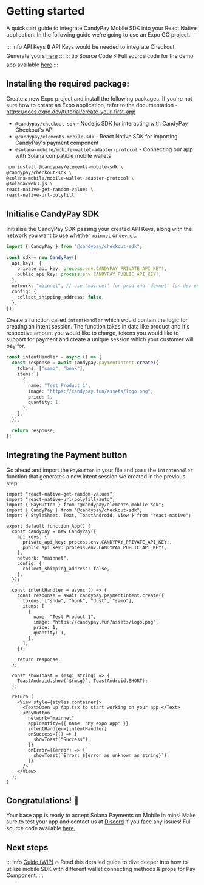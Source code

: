 # Getting started

A quickstart guide to integrate CandyPay Mobile SDK into your React Native application. In the following guide we're going to use an Expo GO project.

::: info API Keys
:lock: API Keys would be needed to integrate Checkout, Generate yours [here](https://candypay.fun)
:::
::: tip Source Code
:zap: Full source code for the demo app available [here](https://github.com/candypay-examples/mobile-sdk-example)
:::

## Installing the required package:

Create a new Expo project and install the following packages. If you're not sure how to create an Expo application, refer to the documentation - https://docs.expo.dev/tutorial/create-your-first-app

- `@candypay/checkout-sdk` - Node.js SDK for interacting with CandyPay Checkout's API
- `@candypay/elements-mobile-sdk` - React Native SDK for importing CandyPay's payment component
- `@solana-mobile/mobile-wallet-adapter-protocol` - Connecting our app with Solana compatible mobile wallets

```bash
npm install @candypay/elements-mobile-sdk \
@candypay/checkout-sdk \
@solana-mobile/mobile-wallet-adapter-protocol \
@solana/web3.js \
react-native-get-random-values \
react-native-url-polyfill
```

## Initialise CandyPay SDK

Initialise the CandyPay SDK passing your created API Keys, along with the network you want to use whether `mainnet` or `devnet`.

```ts
import { CandyPay } from "@candypay/checkout-sdk";

const sdk = new CandyPay({
  api_keys: {
    private_api_key: process.env.CANDYPAY_PRIVATE_API_KEY!,
    public_api_key: process.env.CANDYPAY_PUBLIC_API_KEY!,
  },
  network: "mainnet", // use 'mainnet' for prod and 'devnet' for dev environment
  config: {
    collect_shipping_address: false,
  },
});
```

Create a function called `intentHandler` which would contain the logic for creating an intent session. The function takes in data like product and it's respective amount you would like to charge, tokens you would like to support for payment and create a unique session which your customer will pay for.

```ts
const intentHandler = async () => {
  const response = await candypay.paymentIntent.create({
    tokens: ["samo", "bonk"],
    items: [
      {
        name: "Test Product 1",
        image: "https://candypay.fun/assets/logo.png",
        price: 1,
        quantity: 1,
      },
    ],
  });

  return response;
};
```

## Integrating the Payment button

Go ahead and import the `PayButton` in your file and pass the `intentHandler` function that generates a new intent session we created in the previous step:

```tsx
import "react-native-get-random-values";
import "react-native-url-polyfill/auto";
import { PayButton } from "@candypay/elements-mobile-sdk";
import { CandyPay } from "@candypay/checkout-sdk";
import { StyleSheet, Text, ToastAndroid, View } from "react-native";

export default function App() {
  const candypay = new CandyPay({
    api_keys: {
      private_api_key: process.env.CANDYPAY_PRIVATE_API_KEY!,
      public_api_key: process.env.CANDYPAY_PUBLIC_API_KEY!,
    },
    network: "mainnet",
    config: {
      collect_shipping_address: false,
    },
  });

  const intentHandler = async () => {
    const response = await candypay.paymentIntent.create({
      tokens: ["shdw", "bonk", "dust", "samo"],
      items: [
        {
          name: "Test Product 1",
          image: "https://candypay.fun/assets/logo.png",
          price: 1,
          quantity: 1,
        },
      ],
    });

    return response;
  };

  const showToast = (msg: string) => {
    ToastAndroid.show(`${msg}`, ToastAndroid.SHORT);
  };

  return (
    <View style={styles.container}>
      <Text>Open up App.tsx to start working on your app!</Text>
      <PayButton
        network="mainnet"
        appIdentity={{ name: "My expo app" }}
        intentHandler={intentHandler}
        onSuccess={() => {
          showToast("Success");
        }}
        onError={(error) => {
          showToast(`Error: ${error as unknown as string}`);
        }}
      />
    </View>
  );
}
```

## Congratulations! :partying_face:

Your base app is ready to accept Solana Payments on Mobile in mins! Make sure to test your app and contact us at [Discord](https://discord.gg/VGjPXWUHGT) if you face any issues! Full source code available [here.](https://github.com/candypay-examples/mobile-sdk-example)

## Next steps

::: info [Guide (WIP)](https://ritvij14.notion.site/ritvij14/CandyPay-Guide-c43751458b6047799a1c1875376381a2)
🔥
Read this detailed guide to dive deeper into how to utilize mobile SDK with different wallet connecting methods & props for Pay Component.
:::

